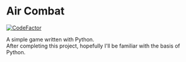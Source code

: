 # Air Combat
[![CodeFactor](https://www.codefactor.io/repository/github/ralxyz/air-combat/badge)](https://www.codefactor.io/repository/github/ralxyz/air-combat)

A simple game written with Python.  
After completing this project, hopefully I'll be familiar with the basis of Python.  
